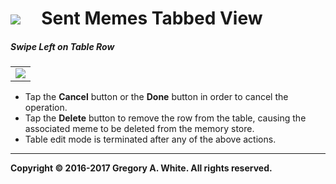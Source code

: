 # ![][AppIcon]&nbsp;&nbsp;&nbsp;&nbsp;&nbsp;Sent Memes Tabbed View

##### Swipe Left on Table Row
| | 
| :---: | 
| ![][SwipeLeftOnRow] | 

* Tap the **Cancel** button or the **Done** button in order to cancel the operation.
* Tap the **Delete** button to remove the row from the table, causing the associated meme to be deleted from the memory store.
* Table edit mode is terminated after any of the above actions.

---
**Copyright © 2016-2017 Gregory A. White. All rights reserved.**



[AppIcon]:         ../images/MemeMeAppIcon_80.png

[SwipeLeftOnRow]:  ../images/SwipeLeftOnRow.png